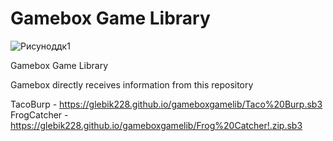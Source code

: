 # Gamebox Game Library
![Рисуноддк1](https://github.com/glebik228/gameboxgamelib/assets/127509426/232e108e-c351-4344-8d42-94c2254952d3)

Gamebox Game Library


Gamebox directly receives information from this repository

TacoBurp - https://glebik228.github.io/gameboxgamelib/Taco%20Burp.sb3
FrogCatcher - https://glebik228.github.io/gameboxgamelib/Frog%20Catcher!.zip.sb3
